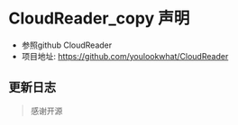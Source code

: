 # CloudReader_copy 声明

- 参照github CloudReader
- 项目地址: https://github.com/youlookwhat/CloudReader


## 更新日志

> 感谢开源

